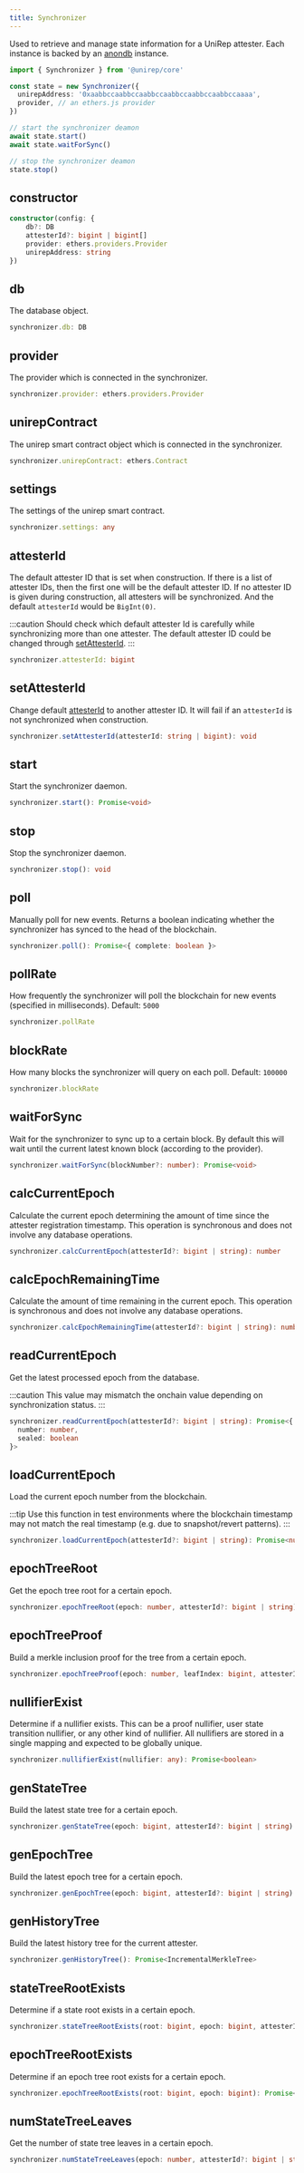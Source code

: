 ```yaml
---
title: Synchronizer
---
```


Used to retrieve and manage state information for a UniRep attester. Each instance is backed by an [anondb](https://github.com/vimwitch/anondb) instance.

```ts
import { Synchronizer } from '@unirep/core'

const state = new Synchronizer({
  unirepAddress: '0xaabbccaabbccaabbccaabbccaabbccaabbccaaaa',
  provider, // an ethers.js provider
})

// start the synchronizer deamon
await state.start()
await state.waitForSync()

// stop the synchronizer deamon
state.stop()
```

## constructor

```ts
constructor(config: {
    db?: DB
    attesterId?: bigint | bigint[]
    provider: ethers.providers.Provider
    unirepAddress: string
})
```

## db

The database object.

```ts
synchronizer.db: DB
```

## provider

The provider which is connected in the synchronizer.

```ts
synchronizer.provider: ethers.providers.Provider
```

## unirepContract

The unirep smart contract object which is connected in the synchronizer.

```ts
synchronizer.unirepContract: ethers.Contract
```

## settings

The settings of the unirep smart contract.

```ts
synchronizer.settings: any
```


## attesterId

The default attester ID that is set when construction. 
If there is a list of attester IDs, then the first one will be the default attester ID. 
If no attester ID is given during construction, all attesters will be synchronized. And the default `attesterId` would be `BigInt(0)`.

:::caution
Should check which default attester Id is carefully while synchronizing more than one attester. The default attester ID could be changed through [setAttesterId](#setattesterid).
:::

```ts
synchronizer.attesterId: bigint
```

## setAttesterId

Change default [attesterId](#attesterid) to another attester ID. It will fail if an `attesterId` is not synchronized when construction.

```ts
synchronizer.setAttesterId(attesterId: string | bigint): void
```

## start

Start the synchronizer daemon.

```ts
synchronizer.start(): Promise<void>
```

## stop

Stop the synchronizer daemon.

```ts
synchronizer.stop(): void
```

## poll

Manually poll for new events. Returns a boolean indicating whether the synchronizer has synced to the head of the blockchain.

```ts
synchronizer.poll(): Promise<{ complete: boolean }>
```

## pollRate

How frequently the synchronizer will poll the blockchain for new events (specified in milliseconds). Default: `5000`

```ts
synchronizer.pollRate
```

## blockRate

How many blocks the synchronizer will query on each poll. Default: `100000`

```ts
synchronizer.blockRate
```

## waitForSync

Wait for the synchronizer to sync up to a certain block. By default this will wait until the current latest known block (according to the provider).

```ts
synchronizer.waitForSync(blockNumber?: number): Promise<void>
```

## calcCurrentEpoch

Calculate the current epoch determining the amount of time since the attester registration timestamp. This operation is synchronous and does not involve any database operations.

```ts
synchronizer.calcCurrentEpoch(attesterId?: bigint | string): number
```

## calcEpochRemainingTime

Calculate the amount of time remaining in the current epoch. This operation is synchronous and does not involve any database operations.

```ts
synchronizer.calcEpochRemainingTime(attesterId?: bigint | string): number
```

## readCurrentEpoch

Get the latest processed epoch from the database.

:::caution
This value may mismatch the onchain value depending on synchronization status.
:::

```ts
synchronizer.readCurrentEpoch(attesterId?: bigint | string): Promise<{
  number: number,
  sealed: boolean
}>
```

## loadCurrentEpoch

Load the current epoch number from the blockchain.

:::tip
Use this function in test environments where the blockchain timestamp may not match the real timestamp (e.g. due to snapshot/revert patterns).
:::

```ts
synchronizer.loadCurrentEpoch(attesterId?: bigint | string): Promise<number>
```

## epochTreeRoot

Get the epoch tree root for a certain epoch.

```ts
synchronizer.epochTreeRoot(epoch: number, attesterId?: bigint | string): Promise<bigint>
```

## epochTreeProof

Build a merkle inclusion proof for the tree from a certain epoch.

```ts
synchronizer.epochTreeProof(epoch: number, leafIndex: bigint, attesterId?: bigint | string): Promise<bigint[]>
```

## nullifierExist

Determine if a nullifier exists. This can be a proof nullifier, user state transition nullifier, or any other kind of nullifier. All nullifiers are stored in a single mapping and expected to be globally unique.

```ts
synchronizer.nullifierExist(nullifier: any): Promise<boolean>
```

## genStateTree

Build the latest state tree for a certain epoch.

```ts
synchronizer.genStateTree(epoch: bigint, attesterId?: bigint | string): Promise<IncrementalMerkleTree>
```

## genEpochTree

Build the latest epoch tree for a certain epoch.

```ts
synchronizer.genEpochTree(epoch: bigint, attesterId?: bigint | string): Promise<IncrementalMerkleTree>
```

## genHistoryTree

Build the latest history tree for the current attester.

```ts
synchronizer.genHistoryTree(): Promise<IncrementalMerkleTree>
```

## stateTreeRootExists

Determine if a state root exists in a certain epoch.

```ts
synchronizer.stateTreeRootExists(root: bigint, epoch: bigint, attesterId?: bigint | string): Promise<boolean>
```

## epochTreeRootExists

Determine if an epoch tree root exists for a certain epoch.

```ts
synchronizer.epochTreeRootExists(root: bigint, epoch: bigint): Promise<boolean>
```

## numStateTreeLeaves

Get the number of state tree leaves in a certain epoch.

```ts
synchronizer.numStateTreeLeaves(epoch: number, attesterId?: bigint | string): Promise<number>
```
